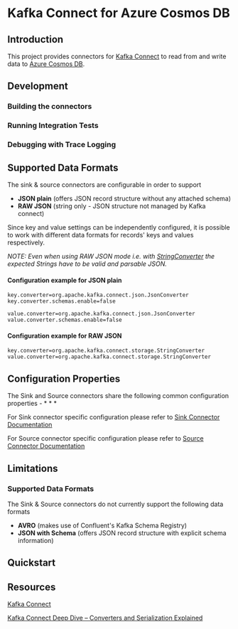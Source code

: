 # Kafka Connect for Azure Cosmos DB

## Introduction

This project provides connectors for <a href="http://kafka.apache.org/documentation.html#connect" target="_blank">Kafka Connect</a> to read from and write data to <a href="https://azure.microsoft.com/en-us/services/cosmos-db/" target="_blank">Azure Cosmos DB</a>.

## Development

### Building the connectors

### Running Integration Tests

### Debugging with Trace Logging


## Supported Data Formats
The sink & source connectors are configurable in order to support
* **JSON plain** (offers JSON record structure without any attached schema)
* **RAW JSON** (string only - JSON structure not managed by Kafka connect)

Since key and value settings can be independently configured, it is possible to work with different data formats for records' keys and values respectively.

_NOTE: Even when using RAW JSON mode i.e. with [StringConverter](https://kafka.apache.org/21/javadoc/index.html?org/apache/kafka/connect/storage/StringConverter.html) the expected Strings have to be valid and parsable JSON._


#### Configuration example for JSON plain
```properties
key.converter=org.apache.kafka.connect.json.JsonConverter
key.converter.schemas.enable=false

value.converter=org.apache.kafka.connect.json.JsonConverter
value.converter.schemas.enable=false
```

#### Configuration example for RAW JSON
```properties
key.converter=org.apache.kafka.connect.storage.StringConverter
value.converter=org.apache.kafka.connect.storage.StringConverter
```

## Configuration Properties
The Sink and Source connectors share the following common configuration properties - 
* 
* 
* 

For Sink connector specific configuration please refer to [Sink Connector Documentation](./doc/README_Sink.md)

For Source connector specific configuration please refer to [Source Connector Documentation](./doc/README_Source.md)

## Limitations

### Supported Data Formats
The Sink & Source connectors do not currently support the following data formats
* **AVRO** (makes use of Confluent's Kafka Schema Registry)
* **JSON with Schema** (offers JSON record structure with explicit schema information)

## Quickstart

## Resources
<a href="http://kafka.apache.org/documentation.html#connect" target="_blank">Kafka Connect</a>

<a href="https://www.confluent.io/blog/kafka-connect-deep-dive-converters-serialization-explained/" target="_blank">Kafka Connect Deep Dive – Converters and Serialization Explained</a>

